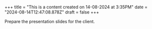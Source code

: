 +++
title = "This is a content created on 14-08-2024 at 3:35PM"
date = "2024-08-14T12:47:08.878Z"
draft = false
+++

  Prepare the presentation slides for the client.
        